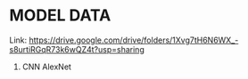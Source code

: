 # MODEL DATA

Link: https://drive.google.com/drive/folders/1Xvg7tH6N6WX_-s8urtiRGqR73k6wQZ4t?usp=sharing

1. CNN AlexNet